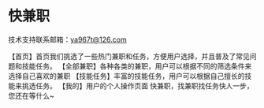 # 快兼职

技术支持联系邮箱：ya967t@126.com

【首页】首页我们挑选了一些热门兼职和任务，方便用户选择，并且普及了常见问题和技能任务。
【全部兼职】各种各类的兼职，用户可以根据不同的筛选条件来选择自己喜欢的兼职
【技能任务】丰富的技能任务，用户可以根据自己擅长的技能来挑选任务。
【我的】用户的个人操作页面
快兼职，找兼职找任务快人一步，您还在等什么~
